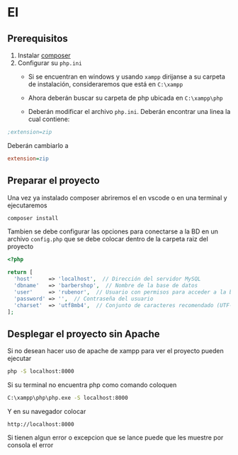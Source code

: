 # EI

## Prerequisitos

1. Instalar [composer](https://getcomposer.org/download/)
2. Configurar su `php.ini`
    - Si se encuentran en windows y usando `xampp` dirijanse a
    su carpeta de instalación, consideraremos que está en
    `C:\xampp`
    - Ahora deberán buscar su carpeta de php ubicada en
    `C:\xampp\php`

    - Deberán modificar el archivo `php.ini`. Deberán encontrar una linea la cual contiene:
```ini
;extension=zip
```
Deberán cambiarlo a 
```ini
extension=zip
```

## Preparar el proyecto
Una vez ya instalado composer abriremos el
en vscode o en una terminal y ejecutaremos
```bash
composer install
```

Tambien se debe configurar las opciones para conectarse
a la BD en un archivo `config.php` que se debe colocar
dentro de la carpeta raiz del proyecto

```php
<?php

return [
  'host'     => 'localhost',  // Dirección del servidor MySQL
  'dbname'   => 'barbershop',  // Nombre de la base de datos
  'user'     => 'rubenor',  // Usuario con permisos para acceder a la base de datos
  'password' => '',  // Contraseña del usuario
  'charset'  => 'utf8mb4',  // Conjunto de caracteres recomendado (UTF-8 completo)
];
```

## Desplegar el proyecto sin Apache
Si no desean hacer uso de apache de xampp para
ver el proyecto pueden ejecutar

```bash
php -S localhost:8000
```

Si su terminal no encuentra php como comando
coloquen

```bash
C:\xampp\php\php.exe -S localhost:8000
```

Y en su navegador colocar
```arduino
http://localhost:8000
```

Si tienen algun error o excepcion que se lance
puede que les muestre por consola el error
